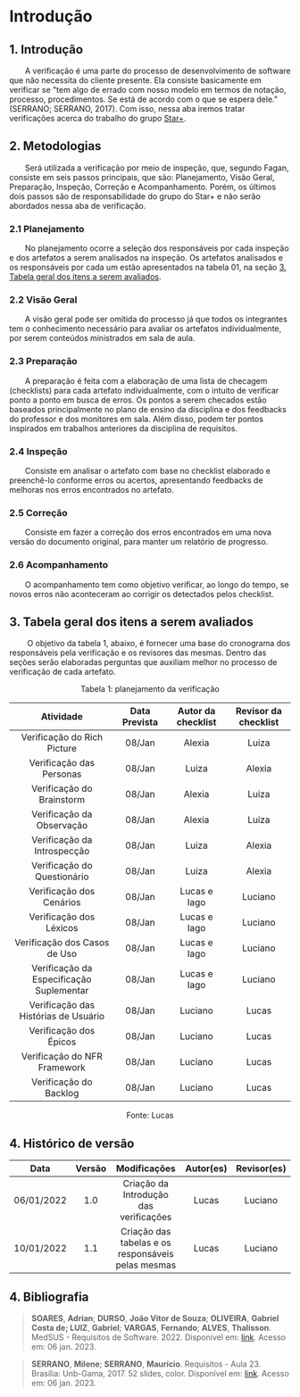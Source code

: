 # Introdução

## 1. Introdução

&emsp;&emsp;A verificação é uma parte do processo de desenvolvimento de software que não necessita do cliente presente. Ela consiste basicamente em verificar se "tem algo de errado com nosso modelo em termos de notação, processo, procedimentos. Se está de acordo com o que se espera dele." (SERRANO; SERRANO, 2017). Com isso, nessa aba iremos tratar verificações acerca do trabalho do grupo [Star+](https://requisitos-de-software.github.io/2022.2-StarPlus/#/).

## 2. Metodologias

&emsp;&emsp;Será utilizada a verificação por meio de inspeção, que, segundo Fagan, consiste em seis passos principais, que são: Planejamento, Visão Geral, Preparação, Inspeção, Correção e Acompanhamento. Porém, os últimos dois passos são de responsabilidade do grupo do Star+ e não serão abordados nessa aba de verificação.

### 2.1 Planejamento

&emsp;&emsp;No planejamento ocorre a seleção dos responsáveis por cada inspeção e dos artefatos a serem analisados na inspeção. Os artefatos analisados e os responsáveis por cada um estão apresentados na tabela 01, na seção [3. Tabela geral dos itens a serem avaliados](./#3-tabela-geral-dos-itens-a-serem-avaliados).

### 2.2 Visão Geral

&emsp;&emsp;A visão geral pode ser omitida do processo já que todos os integrantes tem o conhecimento necessário para avaliar os artefatos individualmente, por serem conteúdos ministrados em sala de aula.

### 2.3 Preparação

&emsp;&emsp;A preparação é feita com a elaboração de uma lista de checagem (checklists) para cada artefato individualmente, com o intuito de verificar ponto a ponto em busca de erros. Os pontos a serem checados estão baseados principalmente no plano de ensino da disciplina e dos feedbacks do professor e dos monitores em sala. Além disso, podem ter pontos inspirados em trabalhos anteriores da disciplina de requisitos.

### 2.4 Inspeção

&emsp;&emsp;Consiste em analisar o artefato com base no checklist elaborado e preenchê-lo conforme erros ou acertos, apresentando feedbacks de melhoras nos erros encontrados no artefato.

### 2.5 Correção

&emsp;&emsp;Consiste em fazer a correção dos erros encontrados em uma nova versão do documento original, para manter um relatório de progresso. 

### 2.6 Acompanhamento

&emsp;&emsp;O acompanhamento tem como objetivo verificar, ao longo do tempo, se novos erros não aconteceram ao corrigir os detectados pelos checklist.

## 3. Tabela geral dos itens a serem avaliados

&emsp;&emsp; O objetivo da tabela 1, abaixo, é fornecer uma base do cronograma dos responsáveis pela verificação e os revisores das mesmas. Dentro das seções serão elaboradas perguntas que auxiliam melhor no processo de verificação de cada artefato.

<figcaption align="center">Tabela 1: planejamento da verificação</figcaption>

|                Atividade                 | Data Prevista | Autor da checklist | Revisor da checklist |
| :--------------------------------------: | :-----------: | :----------------: | :------------------: |
|       Verificação do Rich Picture        |    08/Jan     |       Alexia       |        Luiza         |
|         Verificação das Personas         |    08/Jan     |       Luiza        |        Alexia        |
|        Verificação do Brainstorm         |    08/Jan     |       Alexia       |        Luiza         |
|        Verificação da Observação         |    08/Jan     |       Alexia       |        Luiza         |
|       Verificação da Introspecção        |    08/Jan     |       Luiza        |        Alexia        |
|       Verificação do Questionário        |    08/Jan     |       Luiza        |        Alexia        |
|         Verificação dos Cenários         |    08/Jan     |    Lucas e Iago    |       Luciano        |
|         Verificação dos Léxicos          |    08/Jan     |    Lucas e Iago    |       Luciano        |
|       Verificação dos Casos de Uso       |    08/Jan     |    Lucas e Iago    |       Luciano        |
| Verificação da Especificação Suplementar |    08/Jan     |    Lucas e Iago    |       Luciano        |
|   Verificação das Histórias de Usuário   |    08/Jan     |      Luciano       |        Lucas         |
|          Verificação dos Épicos          |    08/Jan     |      Luciano       |        Lucas         |
|       Verificação do NFR Framework       |    08/Jan     |      Luciano       |        Lucas         |
|          Verificação do Backlog          |    08/Jan     |      Luciano       |        Lucas         |

<figcaption align="center">Fonte: Lucas</figcaption>

## 4. Histórico de versão

<center>

|    Data    | Versão |                    Modificações                    | Autor(es) | Revisor(es) |
| :--------: | :----: | :------------------------------------------------: | :-------: | :---------: |
| 06/01/2022 |  1.0   |       Criação da Introdução das verificações       |   Lucas   |   Luciano   |
| 10/01/2022 |  1.1   | Criação das tabelas e os responsáveis pelas mesmas |   Lucas   |   Luciano   |

</center>

## 4. Bibliografia

>**SOARES**, **Adrian**; **DURSO**, **João Vitor de Souza**; **OLIVEIRA**, **Gabriel Costa de; LUIZ**, **Gabriel**; **VARGAS**, **Fernando**; **ALVES**, **Thalisson**. MedSUS - Requisitos de Software. 2022. Disponível em: [link](https://requisitos-de-software.github.io/2021.2-MedSUS/). Acesso em: 06 jan. 2023.

>**SERRANO**, **Milene**; **SERRANO**, **Maurício**. Requisitos - Aula 23. Brasília: Unb-Gama, 2017. 52 slides, color. Disponível em: [link](https://aprender3.unb.br/pluginfile.php/2124537/mod_resource/content/2/Requisitos%20-%20Aula%20023.pdf). Acesso em: 06 jan. 2023.